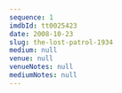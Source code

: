 ```yaml
---
sequence: 1
imdbId: tt0025423
date: 2008-10-23
slug: the-lost-patrol-1934
medium: null
venue: null
venueNotes: null
mediumNotes: null
---
```


